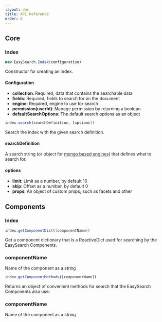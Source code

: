 ```yaml
---
layout: doc
title: API Reference
order: 6
---
```


## Core

### Index

```javascript
new EasySearch.Index(configuration)
```

Constructor for creating an index.

#### Configuration

* __collection__: Required, data that contains the searchable data
* __fields__: Required, fields to search for on the document
* __engine__: Required, engine to use for search
* __permission(userId)__: Manage permission by returning a boolean
* __defaultSearchOptions__: The default search options as an object

```javascript
index.search(searchDefinition, [options])
```

Search the index with the given search definition.

#### searchDefinition

A search string (or object for [mongo based engines](/docs/engines/)) that defines what to search for.

#### options

* __limit__: Limit as a number, by default 10
* __skip__:  Offset as a number, by default 0
* __props__: An object of custom props, such as facets and other

## Components

### Index

```javascript
index.getComponentDict([componentName])
```

Get a component dictionary that is a ReactiveDict used for searching by the EasySearch Components.

### componentName

Name of the component as a string

```javascript
index.getComponentMethods([componentName])
```

Returns an object of convenient methods for search that the EasySearch Components also use.

### componentName

Name of the component as a string
